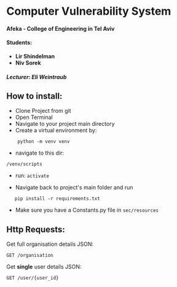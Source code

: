 # Computer Vulnerability System
#### Afeka - College of Engineering in Tel Aviv
#### Students:
* **Lir Shindelman**  
* **Niv Sorek**  
##### Lecturer: Eli Weintraub   


## How to install:
* Clone Project from git
* Open Terminal
* Navigate to your project main directory
* Create a virtual environment by:
```
    python -m venv venv
```

* navigate to this dir: 
```
/venv/scripts
```
   
* run:
    `activate`
   
* Navigate back to project's main folder and run
 ```
    pip install -r requirements.txt
```   
* Make sure you have a Constants.py file in `sec/resources`

 ## Http Requests:
 Get full organisation details JSON:
 ```
GET /organisation
```
Get **single** user details JSON:
 ```
GET /user/{user_id}
```
